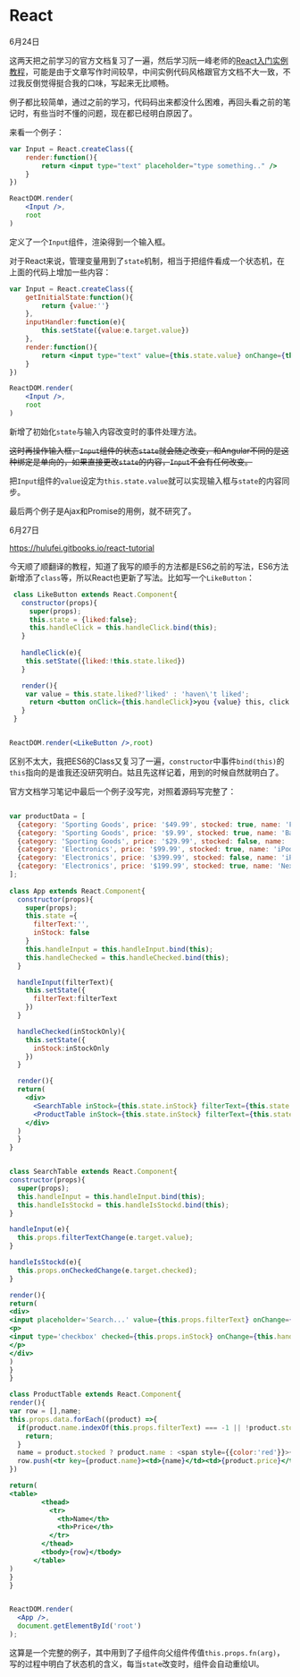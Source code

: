 # React

6月24日

这两天把之前学习的官方文档复习了一遍，然后学习阮一峰老师的[React入门实例教程](http://www.ruanyifeng.com/blog/2015/03/react.html)，可能是由于文章写作时间较早，中间实例代码风格跟官方文档不大一致，不过我反倒觉得挺合我的口味，写起来无比顺畅。

例子都比较简单，通过之前的学习，代码码出来都没什么困难，再回头看之前的笔记时，有些当时不懂的问题，现在都已经明白原因了。

来看一个例子：

```jsx
var Input = React.createClass({
	render:function(){
		return <input type="text" placeholder="type something.." />
	}
})

ReactDOM.render(
	<Input />,
	root
)
```

定义了一个`Input`组件，渲染得到一个输入框。

对于React来说，管理变量用到了`state`机制，相当于把组件看成一个状态机，在上面的代码上增加一些内容：

```jsx
var Input = React.createClass({
  	getInitialState:function(){
		return {value:''}
	},
	inputHandler:function(e){
		this.setState({value:e.target.value})
	},
	render:function(){
		return <input type="text" value={this.state.value} onChange={this.inputHandler} placeholder="type something.." />
	}
})

ReactDOM.render(
	<Input />,
	root
)
```

新增了初始化`state`与输入内容改变时的事件处理方法。

<del>这时再操作输入框，`Input`组件的状态`state`就会随之改变，和Angular不同的是这种绑定是单向的，如果直接更改`state`的内容，`Input`不会有任何改变。</del>

把`Input`组件的`value`设定为`this.state.value`就可以实现输入框与`state`的内容同步。



最后两个例子是Ajax和Promise的用例，就不研究了。



6月27日

https://hulufei.gitbooks.io/react-tutorial

今天顺了顺翻译的教程，知道了我写的顺手的方法都是ES6之前的写法，ES6方法新增添了`class`等，所以React也更新了写法。比如写一个`LikeButton`：

```jsx
 class LikeButton extends React.Component{
   constructor(props){
     super(props);
     this.state = {liked:false};
     this.handleClick = this.handleClick.bind(this);
   }
   
   handleClick(e){
   	this.setState({liked:!this.state.liked})
   }

   render(){
   	var value = this.state.liked?'liked' : 'haven\'t liked';
     return	<button onClick={this.handleClick}>you {value} this, click to toggle</button> 
   }
 }


ReactDOM.render(<LikeButton />,root)
```

区别不太大，我把ES6的Class又复习了一遍，`constructor`中事件`bind(this)`的`this`指向的是谁我还没研究明白。姑且先这样记着，用到的时候自然就明白了。



官方文档学习笔记中最后一个例子没写完，对照着源码写完整了：

```jsx

var productData = [
  {category: 'Sporting Goods', price: '$49.99', stocked: true, name: 'Football'},
  {category: 'Sporting Goods', price: '$9.99', stocked: true, name: 'Baseball'},
  {category: 'Sporting Goods', price: '$29.99', stocked: false, name: 'Basketball'},
  {category: 'Electronics', price: '$99.99', stocked: true, name: 'iPod Touch'},
  {category: 'Electronics', price: '$399.99', stocked: false, name: 'iPhone 5'},
  {category: 'Electronics', price: '$199.99', stocked: true, name: 'Nexus 7'}
];
 
class App extends React.Component{
  constructor(props){
    super(props);
    this.state ={
      filterText:'',
      inStock: false 
    }
    this.handleInput = this.handleInput.bind(this);
    this.handleChecked = this.handleChecked.bind(this);
  }

  handleInput(filterText){
    this.setState({
      filterText:filterText
    })
  }

  handleChecked(inStockOnly){
    this.setState({
      inStock:inStockOnly
    })
  }

  render(){
  return(
    <div>
      <SearchTable inStock={this.state.inStock} filterText={this.state.filterText}  filterTextChange={this.handleInput} onCheckedChange={this.handleChecked} />
      <ProductTable inStock={this.state.inStock} filterText={this.state.filterText}  data={productData}/>
    </div>
  )
  }
}


class SearchTable extends React.Component{
constructor(props){
  super(props);
  this.handleInput = this.handleInput.bind(this);
  this.handleIsStockd = this.handleIsStockd.bind(this);
}

handleInput(e){
  this.props.filterTextChange(e.target.value);
}

handleIsStockd(e){
  this.props.onCheckedChange(e.target.checked);
}

render(){
return(
<div>
<input placeholder='Search...' value={this.props.filterText} onChange={this.handleInput} />
<p>
<input type='checkbox' checked={this.props.inStock} onChange={this.handleIsStockd}/> 只显示有货商品
</p>
</div>
)
}
}

class ProductTable extends React.Component{
render(){
var row = [],name;
this.props.data.forEach((product) =>{
  if(product.name.indexOf(this.props.filterText) === -1 || !product.stocked && this.props.inStock){ 
    return;
  }
  name = product.stocked ? product.name : <span style={{color:'red'}}>{product.name}</span>
  row.push(<tr key={product.name}><td>{name}</td><td>{product.price}</td></tr>);
})

return(
<table>
        <thead>
          <tr>
            <th>Name</th>
            <th>Price</th>
          </tr>
        </thead>
        <tbody>{row}</tbody>
      </table>
)
}
}


ReactDOM.render(
  <App />,
  document.getElementById('root')
);

```

这算是一个完整的例子，其中用到了子组件向父组件传值`this.props.fn(arg)`，写的过程中明白了状态机的含义，每当`state`改变时，组件会自动重绘UI。